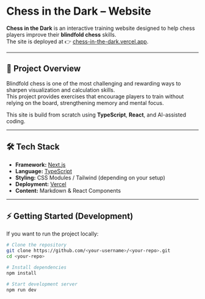 # Chess in the Dark – Website

**Chess in the Dark** is an interactive training website designed to help chess players improve their **blindfold chess** skills.  
The site is deployed at 👉 [chess-in-the-dark.vercel.app](https://chess-in-the-dark.vercel.app/).

---

## 🚀 Project Overview

Blindfold chess is one of the most challenging and rewarding ways to sharpen visualization and calculation skills.  
This project provides exercises that encourage players to train without relying on the board, strengthening memory and mental focus.

This site is build from scratch using **TypeScript**, **React**, and AI-assisted coding.

---

## 🛠️ Tech Stack

- **Framework:** [Next.js](https://nextjs.org/)  
- **Language:** [TypeScript](https://www.typescriptlang.org/)  
- **Styling:** CSS Modules / Tailwind (depending on your setup)  
- **Deployment:** [Vercel](https://vercel.com/)  
- **Content:** Markdown & React Components  

---

## ⚡ Getting Started (Development)

If you want to run the project locally:

```bash
# Clone the repository
git clone https://github.com/<your-username>/<your-repo>.git
cd <your-repo>

# Install dependencies
npm install

# Start development server
npm run dev
